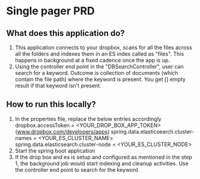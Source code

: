 # Single pager PRD

## What does this application do?
1. This application connects to your dropbox, scans for all the files across all the folders and indexes
them in an ES index called as "files". This happens in background at a fixed cadence once the app is up.
2. Using the controller end point in the "DBSearchController", user can search for a keyword. Outcome is
collection of documents (which contain the file path) where the keyword is present. You get [] empty result
if that keyword isn't present.

## How to run this locally?
1. In the properties file, replace the below entries accordingly
   dropbox.accessToken = <YOUR_DROP_BOX_APP_TOKEN> (www.dropbox.com/developers/apps)
   spring.data.elasticsearch.cluster-names = <YOUR_ES_CLUSTER_NAME>
   spring.data.elasticsearch.cluster-node = <YOUR_ES_CLUSTER_NODE>
2. Start the spring boot application
3. If the drop box and es is setup and configured as mentioned in the step 1, the background job would
start indexing and cleanup activities. Use the controller end point to search for the keyword

